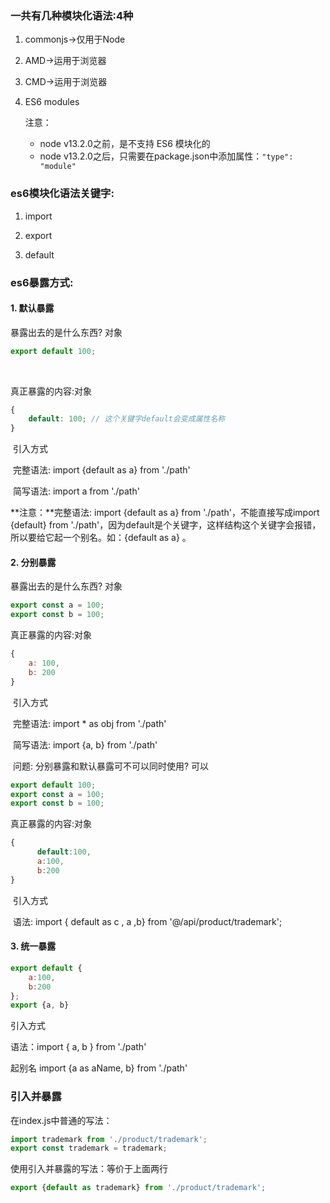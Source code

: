 ### 一共有几种模块化语法:4种

1. commonjs->仅用于Node

2. AMD->运用于浏览器

3. CMD->运用于浏览器

4. ES6 modules

   注意：

   - node v13.2.0之前，是不支持 ES6 模块化的
   - node v13.2.0之后，只需要在package.json中添加属性：`"type": "module"`



### es6模块化语法关键字:

1. import

2. export

3. default



### es6暴露方式:

####   1. 默认暴露

暴露出去的是什么东西?   对象

```js
export default 100;
```

​    

真正暴露的内容:对象

```js
{
  	default: 100; // 这个关键字default会变成属性名称
}
```



​    引入方式

​    完整语法: import {default as a} from './path'

​    简写语法: import a from './path'

**注意：**完整语法: import {default as a} from './path'，不能直接写成import {default} from './path'，因为default是个关键字，这样结构这个关键字会报错，所以要给它起一个别名。如：{default as a} 。



####   2. 分别暴露

暴露出去的是什么东西?   对象

```js
export const a = 100;
export const b = 100;
```



真正暴露的内容:对象

```js
{
    a: 100,
    b: 200
}
```



​    引入方式

​    完整语法: import * as obj from './path'

​    简写语法: import {a, b} from './path'



​    问题: 分别暴露和默认暴露可不可以同时使用? 可以

  ```js
  export default 100;
  export const a = 100;
  export const b = 100;
  ```



真正暴露的内容:对象

```js
{
      default:100,
      a:100,
      b:200
}
```



​    引入方式

​    语法: import { default as c , a ,b} from '@/api/product/trademark';



####   3. 统一暴露

```js
export default {
	a:100,
	b:200
};
export {a, b}
```

 引入方式

语法：import { a, b } from './path'

起别名 import {a as aName, b} from './path'

### 引入并暴露

在index.js中普通的写法：

```js
import trademark from './product/trademark';
export const trademark = trademark;
```

使用引入并暴露的写法：等价于上面两行

```js
export {default as trademark} from './product/trademark';
```






